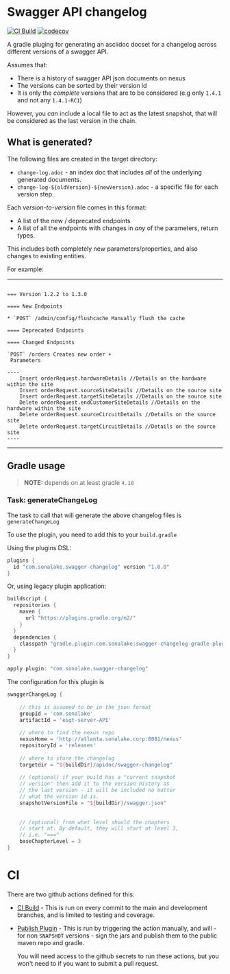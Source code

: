 # Swagger API changelog

[![CI Build](https://github.com/sonalake/swagger-changelog-gradle-plugin/workflows/CI%20Build/badge.svg)](https://github.com/sonalake/swagger-changelog-gradle-plugin)
[![codecov](https://codecov.io/gh/sonalake/swagger-changelog-gradle-plugin/branch/master/graph/badge.svg)](https://codecov.io/gh/sonalake/swagger-changelog-gradle-plugin)

A gradle pluging for generating an asciidoc docset for a
changelog across different versions of a swagger API.

Assumes that:

- There is a history of swagger API json documents on nexus
- The versions can be sorted by their version id
- It is only the *complete* versions that are to be considered (e.g only `1.4.1` and not any `1.4.1-RC1`)

However, you _can_ include a local file to act as the latest snapshot, that will 
be considered as the last version in the chain.


## What is generated?

The following files are created in the target directory:

 - `change-log.adoc` - an index doc that includes _all_ of the underlying generated documents.
 - `change-log-${oldVersion}-${newVersion}.adoc` - a specific file for each version step.
 
 Each _version-to-version_ file comes in this format:
 
 - A list of the new / deprecated endpoints
 - A list of all the endpoints with changes in _any_ of the parameters, return types. 
 
This includes both completely new parameters/properties, and also changes to existing entities.
 
For example:  

---

```asciidoc
 
=== Version 1.2.2 to 1.3.0

==== New Endpoints

* `POST` /admin/config/flushcache Manually flush the cache

==== Deprecated Endpoints

==== Changed Endpoints

`POST` /orders Creates new order +
 Parameters

----
    Insert orderRequest.hardwareDetails //Details on the hardware within the site
    Insert orderRequest.sourceSiteDetails //Details on the source site
    Insert orderRequest.targetSiteDetails //Details on the source site
    Delete orderRequest.endCustomerSiteDetails //Details on the hardware within the site
    Delete orderRequest.sourceCircuitDetails //Details on the source site
    Delete orderRequest.targetCircuitDetails //Details on the source site
----

```
---

## Gradle usage

> **NOTE:** depends on at least gradle `4.10`

### Task: generateChangeLog

The task to call that will generate the above changelog files is `generateChangeLog`


To use the plugin, you need to add this to your `build.gradle`

Using the plugins DSL:
```groovy
plugins {
  id "com.sonalake.swagger-changelog" version "1.0.0"
}
```

Or, using legacy plugin application:
```groovy
buildscript {
  repositories {
    maven {
      url "https://plugins.gradle.org/m2/"
    }
  }
  dependencies {
    classpath "gradle.plugin.com.sonalake:swagger-changelog-gradle-plugin:1.0.0"
  }
}

apply plugin: "com.sonalake.swagger-changelog"
```


The configuration for this plugin is
```groovy
swaggerChangeLog {
   
    // this is assumed to be in the json format
    groupId = 'com.sonalake'
    artifactId = 'esqt-server-API'
    
    // where to find the nexus repo
    nexusHome = 'http://atlanta.sonalake.corp:8081/nexus'
    repositoryId = 'releases'
    
    // where to store the changelog
    targetdir = "${buildDir}/apidoc/swagger-changelog"
    
    // (optional) if your build has a "current snapshot 
    // version" then add it to the version history as 
    // the last version - it will be included no matter
    // what the version id is.
    snapshotVersionFile = "${buildDir}/swagger.json"
    
    
    // (optional) from what level should the chapters 
    // start at. By default, they will start at level 3, 
    // i.e. "==="
    baseChapterLevel = 3    
}

```

# CI

There are two github actions defined for this:

- [CI Build](https://github.com/sonalake/swagger-changelog-gradle-plugin/actions?query=workflow%3A%22CI+Build%22) - 
    This is run on every commit to the main and development branches, and is limited to testing and coverage.
- [Publish Plugin](https://github.com/sonalake/swagger-changelog-gradle-plugin/actions?query=workflow%3A%22Publish+Plugin%22) - 
    This is run by triggering the action manually, and will - for non `SNAPSHOT` versions - sign the jars and 
    publish them to the public maven repo and gradle.
    
    You will need access to the github secrets to run these actions, but you won't need 
    to if you want to submit a pull request.


